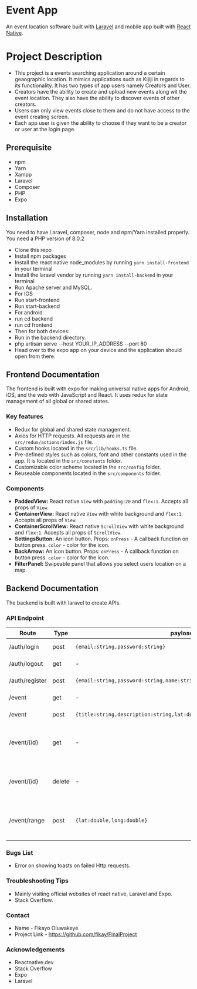 # Event App

An event location software built with [Laravel](https://laravel.com/) and mobile app built with [React Native](https://reactnative.dev/).

# Project Description
- This project is a events searching application around a certain geaographic location. It mimics applications such as Kijiji in regards to its functionality. It has two types of app users namely Creators and User.
- Creators have the ability to create and upload new events along wit the event location. They also have the ability to discover events of other creators.
- Users can only view events close to them and do not have access to the event creating screen.
- Each app user is given the ability to choose if they want to be a creator or user at the login page.

## Prerequisite
- npm
- Yarn
- Xampp
- Laravel
- Composer
- PHP
- Expo


## Installation

You need to have Laravel, composer, node and npm/Yarn installed properly.
You need a PHP version of 8.0.2

- Clone this repo
- Install npm packages
- Install the react native node_modules by running `yarn install-frontend` in your terminal
- Install the laravel vendor by running `yarn install-backend` in your terminal
- Run Apache server and MySQL.
- For IOS
- Run start-frontend
- Run start-backend
- For android
- run cd backend
- run cd frontend
- Then for both devices:
- Run in the backend directory.
- php artisan serve --host YOUR_IP_ADDRESS --port 80
- Head over to the expo app on your device and the application should open from there.


## Frontend Documentation

The frontend is built with expo for making universal native apps for Android, iOS, and the web with JavaScript and React. It uses redux for state management of all global or shared states.

### Key features

- Redux for global and shared state management.
- Axios for HTTP requests. All requests are in the `src/redux/actions/index.js` file.
- Custom hooks located in the `src/lib/hooks.ts` file.
- Pre-defined styles such as colors, font and other constants used in the app. It is located in the `src/constants` folder.
- Customizable color scheme located in the `src/config` folder.
- Reuseable components located in the `src/components` folder.

### Components

- **PaddedView:** React native `View` with `padding:20` and `flex:1`. Accepts all props of `View`.
- **ContainerView:** React native `View` with white background and `flex:1`. Accepts all props of `View`.
- **ContainerScrollView:** React native `ScrollView` with white background and `flex:1`. Accepts all props of `ScrollView`.
- **SettingsButton:** An icon button. Props: `onPress` - A callback function on button press. `color` - color for the icon.
- **BackArrow:** An icon button. Props: `onPress` - A callback function on button press. `color` - color for the icon.
- **FilterPanel:** Swipeable panel that allows you select users location on a map.

## Backend Documentation

The backend is built with laravel to create APIs.

### API Endpoint

| Route          | Type   | payload                                                                   | description                                           |
| -------------- | ------ | ------------------------------------------------------------------------- | ----------------------------------------------------- |
| /auth/login    | post   | `{email:string,password:string}`                                          | login the user                                        |
| /auth/logout   | get    | -                                                                         | logout the user                                       |
| /auth/register | post   | `{email:string,password:string,name:string,password_confirmation:string}` | register the user                                     |
| /event         | get    | -                                                                         | get all events                                        |
| /event         | post   | `{title:string,description:string,lat:double,long:double}`                | create an event                                       |
| /event/{id}    | get    | -                                                                         | get one event. `id` is the id of an event to fetch    |
| /event/{id}    | delete | -                                                                         | delete one event. `id` is the id of an event to fetch |
| /event/range   | post   | `{lat:double,long:double}`                                                | get all events within a range of coords               |

### Bugs List
- Error on showing toasts on failed Http requests.

### Troubleshooting Tips
- Mainly visiting official websites of react native, Laravel and Expo.
- Stack Overflow.

### Contact
- Name - Fikayo Oluwakeye
- Project Link - https://github.com/fikay/FinalProject

### Acknowledgements
- Reactnative.dev
- Stack Overflow
- Expo
- Laravel


